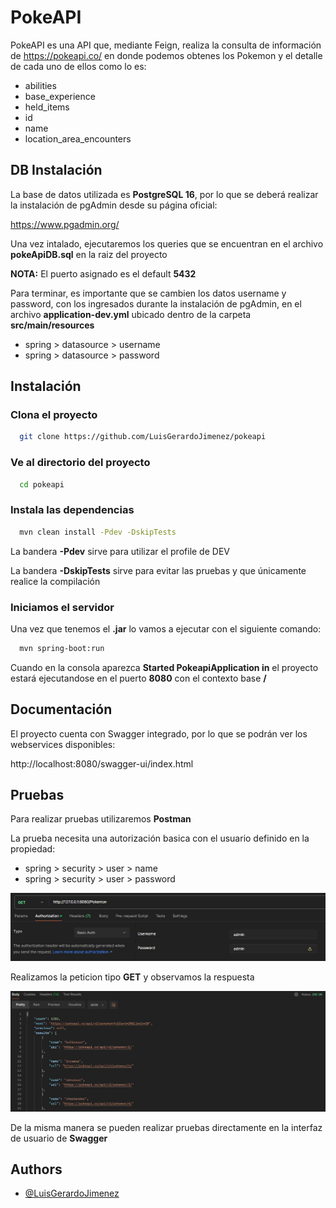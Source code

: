 
# PokeAPI

PokeAPI es una API que, mediante Feign, realiza la consulta de información de https://pokeapi.co/ en donde podemos obtenes los Pokemon y el detalle de cada uno de ellos como lo es:

- abilities
- base_experience
- held_items
- id
- name
- location_area_encounters


## DB Instalación

La base de datos utilizada es **PostgreSQL 16**, por lo que se deberá realizar la instalación de pgAdmin desde su página oficial:

https://www.pgadmin.org/

Una vez intalado, ejecutaremos los queries que se encuentran en el archivo **pokeApiDB.sql** en la raiz del proyecto

**NOTA:** El puerto asignado es el default **5432**

Para terminar, es importante que se cambien los datos username y password, con los ingresados durante la instalación de pgAdmin, en el archivo **application-dev.yml** ubicado dentro de la carpeta **src/main/resources**

- spring > datasource > username
- spring > datasource > password


## Instalación

### Clona el proyecto

```bash
  git clone https://github.com/LuisGerardoJimenez/pokeapi
```

### Ve al directorio del proyecto

```bash
  cd pokeapi
```

### Instala las dependencias

```bash
  mvn clean install -Pdev -DskipTests
```

La bandera **-Pdev** sirve para utilizar el profile de DEV 

La bandera **-DskipTests** sirve para evitar las pruebas y que únicamente realice la compilación

### Iniciamos el servidor

Una vez que tenemos el **.jar** lo vamos a ejecutar con el siguiente comando:

```bash
  mvn spring-boot:run
```

Cuando en la consola aparezca **Started PokeapiApplication in** el proyecto estará ejecutandose en el puerto **8080** con el contexto base **/**


## Documentación

El proyecto cuenta con Swagger integrado, por lo que se podrán ver los webservices disponibles:

http://localhost:8080/swagger-ui/index.html

## Pruebas

Para realizar pruebas utilizaremos **Postman**

La prueba necesita una autorización basica con el usuario definido en la propiedad:

- spring > security > user > name
- spring > security > user > password

![Postman Authorization](/src/main/resources/img/postman.jpg)

Realizamos la peticion tipo **GET** y observamos la respuesta

![Resultado Postman](/src/main/resources/img/resultado.jpg)

De la misma manera se pueden realizar pruebas directamente en la interfaz de usuario de **Swagger**

## Authors

- [@LuisGerardoJimenez](https://github.com/LuisGerardoJimenez)

